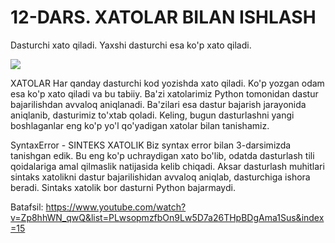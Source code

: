 # 12-DARS. XATOLAR BILAN ISHLASH

Dasturchi xato qiladi. Yaxshi dasturchi esa ko'p xato qiladi.

![](https://gblobscdn.gitbook.com/assets%2F-MGbkqs1tROquIT6oqUs%2F-Mc-5yGQPZTBaGoehQdL%2F-Mc-7xpq4Puu3KEjmT0R%2FSD_YT_TG_logo_mini.png?alt=media&token=929fe67b-ec12-4f63-b33e-e9c5e3d8ad09)

XATOLAR
Har qanday dasturchi kod yozishda xato qiladi. Ko'p yozgan odam esa ko'p xato qiladi va bu tabiiy. Ba'zi xatolarimiz Python tomonidan dastur bajarilishdan avvaloq aniqlanadi. Ba'zilari esa dastur bajarish jarayonida aniqlanib, dasturimiz to'xtab qoladi. Keling, bugun dasturlashni yangi boshlaganlar eng ko'p yo'l qo'yadigan xatolar bilan tanishamiz.

SyntaxError - SINTEKS XATOLIK
Biz syntax error bilan 3-darsimizda tanishgan edik. Bu eng ko'p uchraydigan xato bo'lib, odatda dasturlash tili qoidalariga amal qilmaslik natijasida kelib chiqadi. Aksar dasturlash muhitlari sintaks xatolikni dastur bajarilishidan avvaloq aniqlab, dasturchiga ishora beradi. Sintaks xatolik bor dasturni Python bajarmaydi.

Batafsil: https://www.youtube.com/watch?v=Zp8hhWN_qwQ&list=PLwsopmzfbOn9Lw5D7a26THpBDgAma1Sus&index=15
